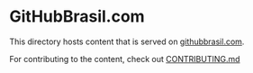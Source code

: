 # GitHubBrasil.com 

This directory hosts content that is served on [githubbrasil.com](https://githubbrasil.com). 

For contributing to the content, check out [CONTRIBUTING.md](https://github.com/github/brasil/blob/main/CONTRIBUTING.MD)
